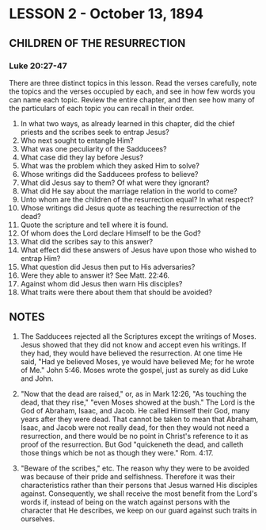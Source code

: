 # LESSON 2 - October 13, 1894

## CHILDREN OF THE RESURRECTION
### Luke 20:27-47

There are three distinct topics in this lesson. Read the verses carefully, note the topics and the verses occupied by each, and see in how few words you can name each topic. Review the entire chapter, and then see how many of the particulars of each topic you can recall in their order.

1. In what two ways, as already learned in this chapter, did the chief priests and the scribes seek to entrap Jesus?
2. Who next sought to entangle Him?
3. What was one peculiarity of the Sadducees?
4. What case did they lay before Jesus?
5. What was the problem which they asked Him to solve?
6. Whose writings did the Sadducees profess to believe?
7. What did Jesus say to them? Of what were they ignorant?
8. What did He say about the marriage relation in the world to come?
9. Unto whom are the children of the resurrection equal? In what respect?
10. Whose writings did Jesus quote as teaching the resurrection of the dead?
11. Quote the scripture and tell where it is found.
12. Of whom does the Lord declare Himself to be the God?
13. What did the scribes say to this answer?
14. What effect did these answers of Jesus have upon those who wished to entrap Him?
15. What question did Jesus then put to His adversaries?
16. Were they able to answer it? See Matt. 22:46.
17. Against whom did Jesus then warn His disciples?
18. What traits were there about them that should be avoided?

## NOTES

1. The Sadducees rejected all the Scriptures except the writings of Moses. Jesus showed that they did not know and accept even his writings. If they had, they would have believed the resurrection. At one time He said, "Had ye believed Moses, ye would have believed Me; for he wrote of Me." John 5:46. Moses wrote the gospel, just as surely as did Luke and John.

2. "Now that the dead are raised," or, as in Mark 12:26, "As touching the dead, that they rise," "even Moses showed at the bush." The Lord is the God of Abraham, Isaac, and Jacob. He called Himself their God, many years after they were dead. That cannot be taken to mean that Abraham, Isaac, and Jacob were not really dead, for then they would not need a resurrection, and there would be no point in Christ's reference to it as proof of the resurrection. But God "quickeneth the dead, and calleth those things which be not as though they were." Rom. 4:17.

3. "Beware of the scribes," etc. The reason why they were to be avoided was because of their pride and selfishness. Therefore it was their characteristics rather than their persons that Jesus warned His disciples against. Consequently, we shall receive the most benefit from the Lord's words if, instead of being on the watch against persons with the character that He describes, we keep on our guard against such traits in ourselves.